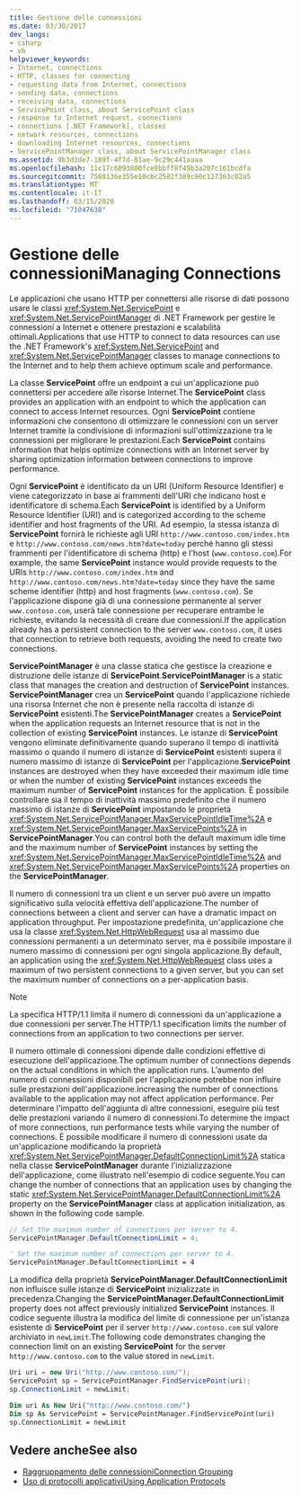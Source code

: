 ```yaml
---
title: Gestione delle connessioni
ms.date: 03/30/2017
dev_langs:
- csharp
- vb
helpviewer_keywords:
- Internet, connections
- HTTP, classes for connecting
- requesting data from Internet, connections
- sending data, connections
- receiving data, connections
- ServicePoint class, about ServicePoint class
- response to Internet request, connections
- connections [.NET Framework], classes
- network resources, connections
- downloading Internet resources, connections
- ServicePointManager class, about ServicePointManager class
ms.assetid: 9b3d3de7-189f-4f7d-81ae-9c29c441aaaa
ms.openlocfilehash: 11c17c6893800fce8bbff8f49b3a207c161bcdfa
ms.sourcegitcommit: 7588136e355e10cbc2582f389c90c127363c02a5
ms.translationtype: MT
ms.contentlocale: it-IT
ms.lasthandoff: 03/15/2020
ms.locfileid: "71047638"
---
```

# <a name="managing-connections"></a><span data-ttu-id="5566e-102">Gestione delle connessioni</span><span class="sxs-lookup"><span data-stu-id="5566e-102">Managing Connections</span></span>
<span data-ttu-id="5566e-103">Le applicazioni che usano HTTP per connettersi alle risorse di dati possono usare le classi <xref:System.Net.ServicePoint> e <xref:System.Net.ServicePointManager> di .NET Framework per gestire le connessioni a Internet e ottenere prestazioni e scalabilità ottimali.</span><span class="sxs-lookup"><span data-stu-id="5566e-103">Applications that use HTTP to connect to data resources can use the .NET Framework's <xref:System.Net.ServicePoint> and <xref:System.Net.ServicePointManager> classes to manage connections to the Internet and to help them achieve optimum scale and performance.</span></span>  
  
 <span data-ttu-id="5566e-104">La classe **ServicePoint** offre un endpoint a cui un'applicazione può connettersi per accedere alle risorse Internet.</span><span class="sxs-lookup"><span data-stu-id="5566e-104">The **ServicePoint** class provides an application with an endpoint to which the application can connect to access Internet resources.</span></span> <span data-ttu-id="5566e-105">Ogni **ServicePoint** contiene informazioni che consentono di ottimizzare le connessioni con un server Internet tramite la condivisione di informazioni sull'ottimizzazione tra le connessioni per migliorare le prestazioni.</span><span class="sxs-lookup"><span data-stu-id="5566e-105">Each **ServicePoint** contains information that helps optimize connections with an Internet server by sharing optimization information between connections to improve performance.</span></span>  
  
 <span data-ttu-id="5566e-106">Ogni **ServicePoint** è identificato da un URI (Uniform Resource Identifier) e viene categorizzato in base ai frammenti dell'URI che indicano host e identificatore di schema.</span><span class="sxs-lookup"><span data-stu-id="5566e-106">Each **ServicePoint** is identified by a Uniform Resource Identifier (URI) and is categorized according to the scheme identifier and host fragments of the URI.</span></span> <span data-ttu-id="5566e-107">Ad esempio, la stessa istanza di **ServicePoint** fornirà le richieste agli URI `http://www.contoso.com/index.htm` e `http://www.contoso.com/news.htm?date=today` perché hanno gli stessi frammenti per l'identificatore di schema (http) e l'host (`www.contoso.com`).</span><span class="sxs-lookup"><span data-stu-id="5566e-107">For example, the same **ServicePoint** instance would provide requests to the URIs `http://www.contoso.com/index.htm` and `http://www.contoso.com/news.htm?date=today` since they have the same scheme identifier (http) and host fragments (`www.contoso.com`).</span></span> <span data-ttu-id="5566e-108">Se l'applicazione dispone già di una connessione permanente al server `www.contoso.com`, userà tale connessione per recuperare entrambe le richieste, evitando la necessità di creare due connessioni.</span><span class="sxs-lookup"><span data-stu-id="5566e-108">If the application already has a persistent connection to the server `www.contoso.com`, it uses that connection to retrieve both requests, avoiding the need to create two connections.</span></span>  
  
 <span data-ttu-id="5566e-109">**ServicePointManager** è una classe statica che gestisce la creazione e distruzione delle istanze di **ServicePoint**.</span><span class="sxs-lookup"><span data-stu-id="5566e-109">**ServicePointManager** is a static class that manages the creation and destruction of **ServicePoint** instances.</span></span> <span data-ttu-id="5566e-110">**ServicePointManager** crea un **ServicePoint** quando l'applicazione richiede una risorsa Internet che non è presente nella raccolta di istanze di **ServicePoint** esistenti.</span><span class="sxs-lookup"><span data-stu-id="5566e-110">The **ServicePointManager** creates a **ServicePoint** when the application requests an Internet resource that is not in the collection of existing **ServicePoint** instances.</span></span> <span data-ttu-id="5566e-111">Le istanze di **ServicePoint** vengono eliminate definitivamente quando superano il tempo di inattività massimo o quando il numero di istanze di **ServicePoint** esistenti supera il numero massimo di istanze di **ServicePoint** per l'applicazione.</span><span class="sxs-lookup"><span data-stu-id="5566e-111">**ServicePoint** instances are destroyed when they have exceeded their maximum idle time or when the number of existing **ServicePoint** instances exceeds the maximum number of **ServicePoint** instances for the application.</span></span> <span data-ttu-id="5566e-112">È possibile controllare sia il tempo di inattività massimo predefinito che il numero massimo di istanze di **ServicePoint** impostando le proprietà <xref:System.Net.ServicePointManager.MaxServicePointIdleTime%2A> e <xref:System.Net.ServicePointManager.MaxServicePoints%2A> in **ServicePointManager**.</span><span class="sxs-lookup"><span data-stu-id="5566e-112">You can control both the default maximum idle time and the maximum number of **ServicePoint** instances by setting the <xref:System.Net.ServicePointManager.MaxServicePointIdleTime%2A> and <xref:System.Net.ServicePointManager.MaxServicePoints%2A> properties on the **ServicePointManager**.</span></span>  
  
 <span data-ttu-id="5566e-113">Il numero di connessioni tra un client e un server può avere un impatto significativo sulla velocità effettiva dell'applicazione.</span><span class="sxs-lookup"><span data-stu-id="5566e-113">The number of connections between a client and server can have a dramatic impact on application throughput.</span></span> <span data-ttu-id="5566e-114">Per impostazione predefinita, un'applicazione che usa la classe <xref:System.Net.HttpWebRequest> usa al massimo due connessioni permanenti a un determinato server, ma è possibile impostare il numero massimo di connessioni per ogni singola applicazione.</span><span class="sxs-lookup"><span data-stu-id="5566e-114">By default, an application using the <xref:System.Net.HttpWebRequest> class uses a maximum of two persistent connections to a given server, but you can set the maximum number of connections on a per-application basis.</span></span>  
  
> [!NOTE]
> <span data-ttu-id="5566e-115">La specifica HTTP/1.1 limita il numero di connessioni da un'applicazione a due connessioni per server.</span><span class="sxs-lookup"><span data-stu-id="5566e-115">The HTTP/1.1 specification limits the number of connections from an application to two connections per server.</span></span>  
  
 <span data-ttu-id="5566e-116">Il numero ottimale di connessioni dipende dalle condizioni effettive di esecuzione dell'applicazione.</span><span class="sxs-lookup"><span data-stu-id="5566e-116">The optimum number of connections depends on the actual conditions in which the application runs.</span></span> <span data-ttu-id="5566e-117">L'aumento del numero di connessioni disponibili per l'applicazione potrebbe non influire sulle prestazioni dell'applicazione.</span><span class="sxs-lookup"><span data-stu-id="5566e-117">Increasing the number of connections available to the application may not affect application performance.</span></span> <span data-ttu-id="5566e-118">Per determinare l'impatto dell'aggiunta di altre connessioni, eseguire più test delle prestazioni variando il numero di connessioni.</span><span class="sxs-lookup"><span data-stu-id="5566e-118">To determine the impact of more connections, run performance tests while varying the number of connections.</span></span> <span data-ttu-id="5566e-119">È possibile modificare il numero di connessioni usate da un'applicazione modificando la proprietà <xref:System.Net.ServicePointManager.DefaultConnectionLimit%2A> statica nella classe **ServicePointManager** durante l'inizializzazione dell'applicazione, come illustrato nell'esempio di codice seguente.</span><span class="sxs-lookup"><span data-stu-id="5566e-119">You can change the number of connections that an application uses by changing the static <xref:System.Net.ServicePointManager.DefaultConnectionLimit%2A> property on the **ServicePointManager** class at application initialization, as shown in the following code sample.</span></span>  
  
```csharp  
// Set the maximum number of connections per server to 4.  
ServicePointManager.DefaultConnectionLimit = 4;  
```  
  
```vb  
' Set the maximum number of connections per server to 4.  
ServicePointManager.DefaultConnectionLimit = 4  
```  
  
 <span data-ttu-id="5566e-120">La modifica della proprietà **ServicePointManager.DefaultConnectionLimit** non influisce sulle istanze di **ServicePoint** inizializzate in precedenza.</span><span class="sxs-lookup"><span data-stu-id="5566e-120">Changing the **ServicePointManager.DefaultConnectionLimit** property does not affect previously initialized **ServicePoint** instances.</span></span> <span data-ttu-id="5566e-121">Il codice seguente illustra la modifica del limite di connessione per un'istanza esistente di **ServicePoint** per il server `http://www.contoso.com` sul valore archiviato in `newLimit`.</span><span class="sxs-lookup"><span data-stu-id="5566e-121">The following code demonstrates changing the connection limit on an existing **ServicePoint** for the server `http://www.contoso.com` to the value stored in `newLimit`.</span></span>  
  
```csharp  
Uri uri = new Uri("http://www.contoso.com/");  
ServicePoint sp = ServicePointManager.FindServicePoint(uri);  
sp.ConnectionLimit = newLimit;  
```  
  
```vb  
Dim uri As New Uri("http://www.contoso.com/")  
Dim sp As ServicePoint = ServicePointManager.FindServicePoint(uri)  
sp.ConnectionLimit = newLimit  
```  
  
## <a name="see-also"></a><span data-ttu-id="5566e-122">Vedere anche</span><span class="sxs-lookup"><span data-stu-id="5566e-122">See also</span></span>

- [<span data-ttu-id="5566e-123">Raggruppamento delle connessioni</span><span class="sxs-lookup"><span data-stu-id="5566e-123">Connection Grouping</span></span>](connection-grouping.md)
- [<span data-ttu-id="5566e-124">Uso di protocolli applicativi</span><span class="sxs-lookup"><span data-stu-id="5566e-124">Using Application Protocols</span></span>](using-application-protocols.md)
